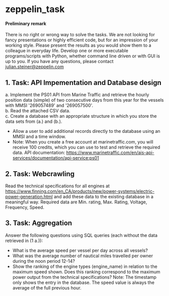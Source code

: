 # zeppelin_task

#### Preliminary remark
There is no right or wrong way to solve the tasks. We are not looking for fancy presentations or highly efficient code, 
but for an impression of your working style. Please present the results as you would show them to a colleague in everyday life. 
Develop one or more executable programs/scripts with Python, whether command line driven or with GUI is up to you. 
If you have any questions, please contact julian.steiner@zeppelin.com


## 1. Task: API Impementation and Database design      

a. Implement the PS01 API from Marine Traffic and retrieve the hourly position data (simple) of two consecutive days 
   from this year for the vessels with MMSI '269057489' and '269057500'.   
b. Read the attached CSV data.   
c. Create a database with an appropriate structure in which you store the data sets from (a.) and (b.).   
- Allow a user to add additional records directly to the database using an MMSI and a time window.
- Note: When you create a free account at marinetraffic.com, you will receive 100 credits, which you can use to test 
   and retrieve the required data. API documentation: https://www.marinetraffic.com/en/ais-api-services/documentation/api-service:ps01   



## 2. Task: Webcrawling
Read the technical specifications for all engines at https://www.finning.com/en_CA/products/new/power-systems/electric-power-generation.html 
and add these data to the existing database in a meaningful way. 
Required data are Min. rating, Max. Rating, Voltage, Frequency, Speed.


## 3. Task: Aggregation
Answer the following questions using SQL queries (each without the data retrieved in (1 a.)):
- What is the average speed per vessel per day across all vessels?
- What was the average number of nautical miles travelled per owner during the noon period 12-14?
- Show the ranking of the engine types (engine_name) in relation to the maximum speed shown. Does this ranking correspond to the maximum power output from the technical specifications?
Note: The timestamp only shows the entry in the database. The speed value is always the average of the full previous hour.
